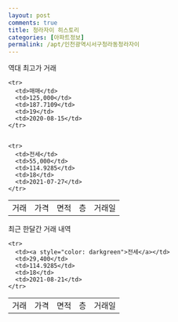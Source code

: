 ```yaml
---
layout: post
comments: true
title: 청라자이 히스토리
categories: [아파트정보]
permalink: /apt/인천광역시서구청라동청라자이
---
```


역대 최고가 거래
<table class="sortable">
    <tr>
      <td>거래</td>
      <td>가격</td>
      <td>면적</td>
      <td>층</td>
      <td>거래일</td>
    </tr>
    
    <tr>
      <td>매매</td>
      <td>125,000</td>
      <td>187.7109</td>
      <td>19</td>
      <td>2020-08-15</td>
    </tr>
        
    
    <tr>
      <td>전세</td>
      <td>55,000</td>
      <td>114.9285</td>
      <td>18</td>
      <td>2021-07-27</td>
    </tr>
        
    
</table>

최근 한달간 거래 내역

<font size='small'>
<table class="sortable">
    <tr>
      <td>거래</td>
      <td>가격</td>
      <td>면적</td>
      <td>층</td>
      <td>거래일</td>
    </tr>

    <tr>
      <td><a style="color: darkgreen">전세</a></td>
      <td>29,400</td>
      <td>114.9285</td>
      <td>18</td>
      <td>2021-08-21</td>
    </tr>
      
</table>
</font>

